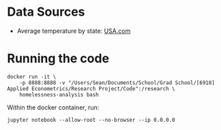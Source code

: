 # Data Sources

- Average temperature by state: [USA.com](http://www.usa.com/rank/us--average-temperature--state-rank.htm)


# Running the code

```
docker run -it \
	-p 8888:8888 -v "/Users/Sean/Documents/School/Grad School/[6910] Applied Econometrics/Research Project/Code":/research \
	homelessness-analysis bash
```

Within the docker container, run:

```
jupyter notebook --allow-root --no-browser --ip 0.0.0.0
```
